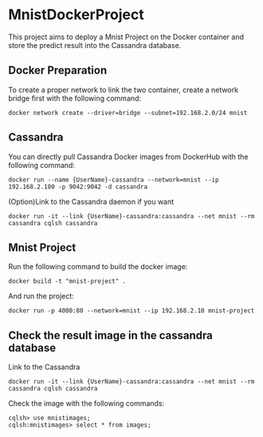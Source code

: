 # MnistDockerProject
This project aims to deploy a Mnist Project on the Docker container and store the predict result into the Cassandra database.

## Docker Preparation
To create a proper network to link the two container, create a network bridge first with the following command:
```
docker network create --driver=bridge --subnet=192.168.2.0/24 mnist
```

## Cassandra
You can directly pull Cassandra Docker images from DockerHub with the following command:
```
docker run --name {UserName}-cassandra --network=mnist --ip 192.168.2.100 -p 9042:9042 -d cassandra
```
(Option)Link to the Cassandra daemon if you want
```
docker run -it --link {UserName}-cassandra:cassandra --net mnist --rm cassandra cqlsh cassandra
```
## Mnist Project
Run the following command to build the docker image:
```
docker build -t "mnist-project" .
```
And run the project:
```
docker run -p 4000:80 --network=mnist --ip 192.168.2.10 mnist-project
```
## Check the result image in the cassandra database
Link to the Cassandra
```
docker run -it --link {UserName}-cassandra:cassandra --net mnist --rm cassandra cqlsh cassandra
```
Check the image with the following commands:
```
cqlsh> use mnistimages;
cqlsh:mnistimages> select * from images;
```
